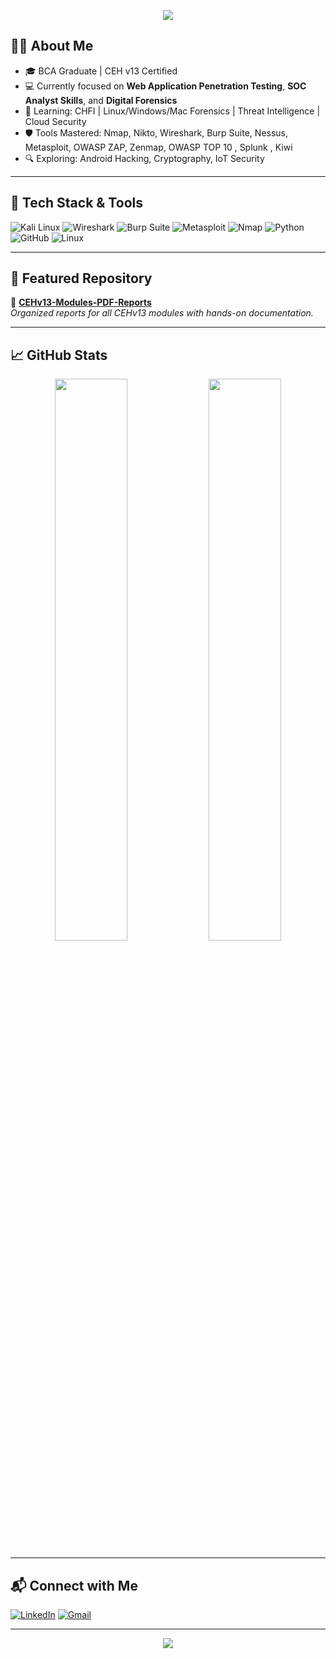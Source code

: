
<!-- Profile README for Aniket Pagare -->

<p align="center">
  <img src="https://capsule-render.vercel.app/api?type=waving&color=gradient&height=200&section=header&text=Aniket%20Pagare&fontSize=40&fontAlignY=35&desc=Cybersecurity%20Enthusiast%20|%20Ethical%20Hacker%20|%20Penetration%20Tester&descAlignY=55&descAlign=50" />
</p>

## 🙋‍♂️ About Me

- 🎓 BCA Graduate | CEH v13 Certified
- 💻 Currently focused on **Web Application Penetration Testing**, **SOC Analyst Skills**, and **Digital Forensics**
- 🧠 Learning: CHFI | Linux/Windows/Mac Forensics | Threat Intelligence | Cloud Security
- 🛡️ Tools Mastered: Nmap, Nikto, Wireshark, Burp Suite, Nessus, Metasploit, OWASP ZAP, Zenmap, OWASP TOP 10 , Splunk , Kiwi 
- 🔍 Exploring: Android Hacking, Cryptography, IoT Security

---

## 🚀 Tech Stack & Tools

![Kali Linux](https://img.shields.io/badge/-Kali%20Linux-%2300adef?logo=linux&logoColor=white)
![Wireshark](https://img.shields.io/badge/-Wireshark-%23007ACC?logo=wireshark&logoColor=white)
![Burp Suite](https://img.shields.io/badge/-Burp%20Suite-orange?logo=burpsuite&logoColor=white)
![Metasploit](https://img.shields.io/badge/-Metasploit-blue?logo=metasploit&logoColor=white)
![Nmap](https://img.shields.io/badge/-Nmap-black?logo=nmap&logoColor=white)
![Python](https://img.shields.io/badge/-Python-FFD43B?logo=python&logoColor=blue)
![GitHub](https://img.shields.io/badge/-GitHub-181717?logo=github&logoColor=white)
![Linux](https://img.shields.io/badge/-Linux-FCC624?logo=linux&logoColor=black)

---

## 📁 Featured Repository

🔐 [**CEHv13-Modules-PDF-Reports**](https://github.com/aniket8757/All-CEHv13-Module-wise-PDF-Reports)  
_Organized reports for all CEHv13 modules with hands-on documentation._

---

## 📈 GitHub Stats

<p align="center">
  <img width="48%" src="https://github-readme-stats.vercel.app/api?username=aniket8757&show_icons=true&theme=radical" />
  <img width="48%" src="https://github-readme-streak-stats.herokuapp.com/?user=aniket8757&theme=radical" />
</p>

---

## 📬 Connect with Me

[![LinkedIn](https://img.shields.io/badge/-LinkedIn-blue?style=flat&logo=linkedin&logoColor=white)](www.linkedin.com/in/aniket-pagare01)
[![Gmail](https://img.shields.io/badge/-aniketpagare1411@gmail.com-c14438?style=flat&logo=Gmail&logoColor=white)](mailto:aniketpagare1411@gmail.com)

---

<p align="center">
  <img src="https://capsule-render.vercel.app/api?type=waving&color=gradient&height=100&section=footer"/>
</p>
